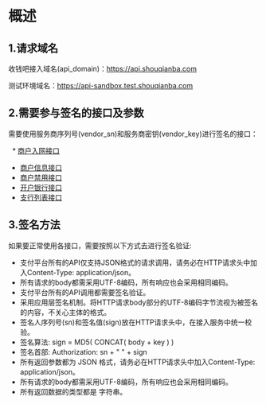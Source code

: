 # 概述

## 1.请求域名

收钱吧接入域名(api_domain)：https://api.shouqianba.com

测试环境域名：https://api-sandbox.test.shouqianba.com

## 2.需要参与签名的接口及参数

需要使用服务商序列号(vendor_sn)和服务商密钥(vendor_key)进行签名的接口：

   * [商户入网接口](https://doc.shouqianba.com/zh-cn/api/interface/merchantCreate.html)
   * [商户信息接口](https://doc.shouqianba.com/zh-cn/api/interface/merchantInfo.html)
   * [商户禁用接口](https://doc.shouqianba.com/zh-cn/api/interface/merchantClose.html)
   * [开户银行接口](https://doc.shouqianba.com/zh-cn/api/interface/merchantBanks.html)
   * [支行列表接口](https://doc.shouqianba.com/zh-cn/api/interface/merchantBranches.html)
   
## 3.签名方法

如果要正常使用各接口，需要按照以下方式去进行签名验证:
 * 支付平台所有的API仅支持JSON格式的请求调用，请务必在HTTP请求头中加入Content-Type: application/json。
 * 所有请求的body都需采用UTF-8编码，所有响应也会采用相同编码。
 * 支付平台所有的API调用都需要签名验证。
 * 采用应用层签名机制。将HTTP请求body部分的UTF-8编码字节流视为被签名的内容，不关心主体的格式。
 * 签名人序列号(sn)和签名值(sign)放在HTTP请求头中，在接入服务中统一校验。
 * 签名算法: sign = MD5( CONCAT( body + key ) )
 * 签名首部: Authorization: sn + " " + sign
 * 所有返回参数都为 JSON 格式，请务必在HTTP请求头中加入Content-Type: application/json。
 * 所有请求的body都需采用UTF-8编码，所有响应也会采用相同编码。
 * 所有返回数据的类型都是 字符串。
